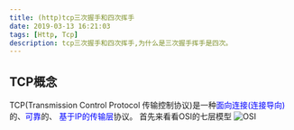 ```yaml
---
title: (http)tcp三次握手和四次挥手
date: 2019-03-13 16:21:03
tags: [Http, Tcp]
description: tcp三次握手和四次挥手,为什么是三次握手挥手是四次。
---
```

## TCP概念
TCP(Transmission Control Protocol 传输控制协议)是一种<font color="blue">面向连接(连接导向)</font>的、<font color="blue">可靠</font>的、 <font color="blue">基于IP的传输层</font>协议。
首先来看看OSI的七层模型
![OSI](../images/http/1.jpg)